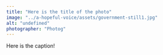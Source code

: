 ```yaml
---
title: "Here is the title of the photo"
image: "../a-hopeful-voice/assets/government-still1.jpg"
alt: "undefined"
photographer: "Photog"
---
```

Here is the caption!
